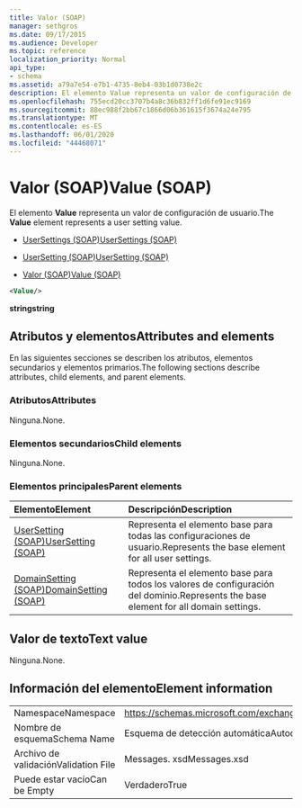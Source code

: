 ```yaml
---
title: Valor (SOAP)
manager: sethgros
ms.date: 09/17/2015
ms.audience: Developer
ms.topic: reference
localization_priority: Normal
api_type:
- schema
ms.assetid: a79a7e54-e7b1-4735-8eb4-03b1d0738e2c
description: El elemento Value representa un valor de configuración de usuario.
ms.openlocfilehash: 755ecd20cc3707b4a8c36b832ff1d6fe91ec9169
ms.sourcegitcommit: 88ec988f2bb67c1866d06b361615f3674a24e795
ms.translationtype: MT
ms.contentlocale: es-ES
ms.lasthandoff: 06/01/2020
ms.locfileid: "44468071"
---
```

# <a name="value-soap"></a><span data-ttu-id="821d8-103">Valor (SOAP)</span><span class="sxs-lookup"><span data-stu-id="821d8-103">Value (SOAP)</span></span>

<span data-ttu-id="821d8-104">El elemento **Value** representa un valor de configuración de usuario.</span><span class="sxs-lookup"><span data-stu-id="821d8-104">The **Value** element represents a user setting value.</span></span> 
  
- [<span data-ttu-id="821d8-105">UserSettings (SOAP)</span><span class="sxs-lookup"><span data-stu-id="821d8-105">UserSettings (SOAP)</span></span>](usersettings-soap.md)
  
- [<span data-ttu-id="821d8-106">UserSetting (SOAP)</span><span class="sxs-lookup"><span data-stu-id="821d8-106">UserSetting (SOAP)</span></span>](usersetting-soap.md)
  
- [<span data-ttu-id="821d8-107">Valor (SOAP)</span><span class="sxs-lookup"><span data-stu-id="821d8-107">Value (SOAP)</span></span>](value-soap.md)
  
```XML
<Value/>
```

<span data-ttu-id="821d8-108">**string**</span><span class="sxs-lookup"><span data-stu-id="821d8-108">**string**</span></span>

## <a name="attributes-and-elements"></a><span data-ttu-id="821d8-109">Atributos y elementos</span><span class="sxs-lookup"><span data-stu-id="821d8-109">Attributes and elements</span></span>

<span data-ttu-id="821d8-110">En las siguientes secciones se describen los atributos, elementos secundarios y elementos primarios.</span><span class="sxs-lookup"><span data-stu-id="821d8-110">The following sections describe attributes, child elements, and parent elements.</span></span>
  
### <a name="attributes"></a><span data-ttu-id="821d8-111">Atributos</span><span class="sxs-lookup"><span data-stu-id="821d8-111">Attributes</span></span>

<span data-ttu-id="821d8-112">Ninguna.</span><span class="sxs-lookup"><span data-stu-id="821d8-112">None.</span></span>
  
### <a name="child-elements"></a><span data-ttu-id="821d8-113">Elementos secundarios</span><span class="sxs-lookup"><span data-stu-id="821d8-113">Child elements</span></span>

<span data-ttu-id="821d8-114">Ninguna.</span><span class="sxs-lookup"><span data-stu-id="821d8-114">None.</span></span>
  
### <a name="parent-elements"></a><span data-ttu-id="821d8-115">Elementos principales</span><span class="sxs-lookup"><span data-stu-id="821d8-115">Parent elements</span></span>

|<span data-ttu-id="821d8-116">**Elemento**</span><span class="sxs-lookup"><span data-stu-id="821d8-116">**Element**</span></span>|<span data-ttu-id="821d8-117">**Descripción**</span><span class="sxs-lookup"><span data-stu-id="821d8-117">**Description**</span></span>|
|:-----|:-----|
|[<span data-ttu-id="821d8-118">UserSetting (SOAP)</span><span class="sxs-lookup"><span data-stu-id="821d8-118">UserSetting (SOAP)</span></span>](usersetting-soap.md) <br/> |<span data-ttu-id="821d8-119">Representa el elemento base para todas las configuraciones de usuario.</span><span class="sxs-lookup"><span data-stu-id="821d8-119">Represents the base element for all user settings.</span></span>  <br/> |
|[<span data-ttu-id="821d8-120">DomainSetting (SOAP)</span><span class="sxs-lookup"><span data-stu-id="821d8-120">DomainSetting (SOAP)</span></span>](domainsetting-soap.md) <br/> |<span data-ttu-id="821d8-121">Representa el elemento base para todos los valores de configuración del dominio.</span><span class="sxs-lookup"><span data-stu-id="821d8-121">Represents the base element for all domain settings.</span></span>  <br/> |
   
## <a name="text-value"></a><span data-ttu-id="821d8-122">Valor de texto</span><span class="sxs-lookup"><span data-stu-id="821d8-122">Text value</span></span>

<span data-ttu-id="821d8-123">Ninguna.</span><span class="sxs-lookup"><span data-stu-id="821d8-123">None.</span></span>
  
## <a name="element-information"></a><span data-ttu-id="821d8-124">Información del elemento</span><span class="sxs-lookup"><span data-stu-id="821d8-124">Element information</span></span>

|||
|:-----|:-----|
|<span data-ttu-id="821d8-125">Namespace</span><span class="sxs-lookup"><span data-stu-id="821d8-125">Namespace</span></span>  <br/> |https://schemas.microsoft.com/exchange/2010/Autodiscover  <br/> |
|<span data-ttu-id="821d8-126">Nombre de esquema</span><span class="sxs-lookup"><span data-stu-id="821d8-126">Schema Name</span></span>  <br/> |<span data-ttu-id="821d8-127">Esquema de detección automática</span><span class="sxs-lookup"><span data-stu-id="821d8-127">Autodiscover schema</span></span>  <br/> |
|<span data-ttu-id="821d8-128">Archivo de validación</span><span class="sxs-lookup"><span data-stu-id="821d8-128">Validation File</span></span>  <br/> |<span data-ttu-id="821d8-129">Messages. xsd</span><span class="sxs-lookup"><span data-stu-id="821d8-129">Messages.xsd</span></span>  <br/> |
|<span data-ttu-id="821d8-130">Puede estar vacío</span><span class="sxs-lookup"><span data-stu-id="821d8-130">Can be Empty</span></span>  <br/> |<span data-ttu-id="821d8-131">Verdadero</span><span class="sxs-lookup"><span data-stu-id="821d8-131">True</span></span>  <br/> |
   

